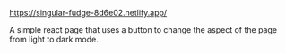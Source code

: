 https://singular-fudge-8d6e02.netlify.app/

A simple react page that uses a button to change the aspect of the page from light to dark mode.
